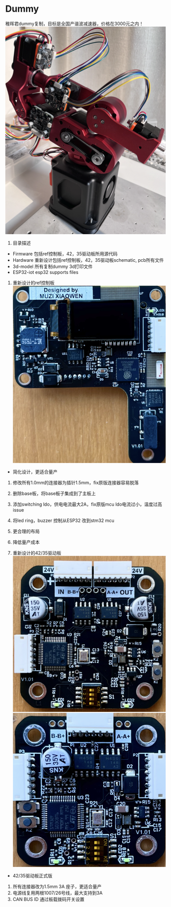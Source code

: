 # Dummy
稚晖君dummy复制，目标是全国产谐波减速器，价格在3000元之内！
![输入图片说明](images/dummy_cnc.png)
1. 目录描述
- Firmware 包括ref控制板，42，35驱动板所用源代码
- Hardware 重新设计包括ref控制板，42，35驱动板schematic, pcb所有文件
- 3d-model 所有复制dummy 3d打印文件
- ESP32-iot esp32 supports files

1. 重新设计的ref控制板
![输入图片说明](images/ref.png)
- 简化设计，更适合量产
1. 修改所有1.0mm的连接器为插针1.5mm，fix原版连接器容易脱落
1. 删除base板，将base板子集成到了主板上
1. 添加switching ldo，供电电流最大2A，fix原版mcu ldo电流过小，温度过高issue
1. 将led ring，buzzer 控制从ESP32 改到stm32 mcu
1. 更合理的布局
1. 降低量产成本

1. 重新设计的42/35驱动板
![输入图片说明](images/42-driver.png)
![输入图片说明](images/35-driver.png)
- 42/35驱动板正式版
1. 所有连接器改为1.5mm 3A 座子，更适合量产
1. 电源线复用两根1007/26号线，最大支持到3A
1. CAN BUS ID 通过板载拨码开关设置
